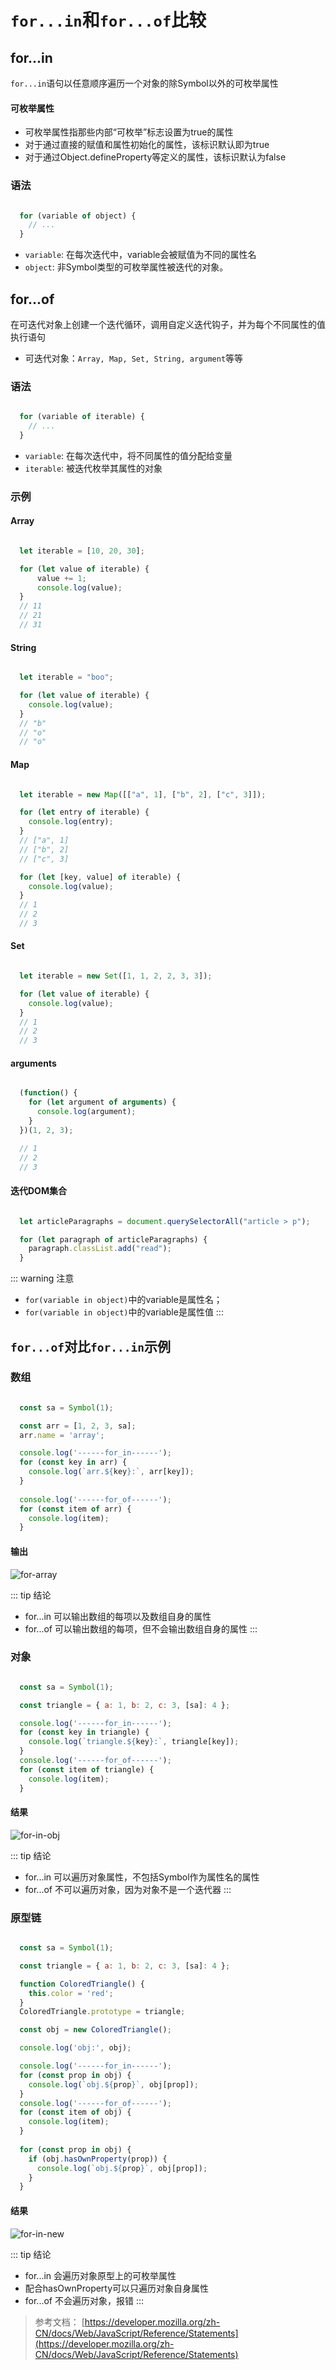 # `for...in`和`for...of`比较

## for...in
`for...in`语句以任意顺序遍历一个对象的除Symbol以外的可枚举属性
  
#### 可枚举属性
- 可枚举属性指那些内部“可枚举”标志设置为true的属性
- 对于通过直接的赋值和属性初始化的属性，该标识默认即为true
- 对于通过Object.defineProperty等定义的属性，该标识默认为false
  
### 语法

```js

  for (variable of object) {
    // ...
  }

```

- `variable`: 在每次迭代中，variable会被赋值为不同的属性名
- `object`: 非Symbol类型的可枚举属性被迭代的对象。

## for...of
在可迭代对象上创建一个迭代循环，调用自定义迭代钩子，并为每个不同属性的值执行语句

- 可迭代对象：`Array, Map, Set, String, argument`等等

### 语法

```js

  for (variable of iterable) {
    // ...
  }

```

- `variable`: 在每次迭代中，将不同属性的值分配给变量
- `iterable`: 被迭代枚举其属性的对象

### 示例

#### Array
```js

  let iterable = [10, 20, 30];

  for (let value of iterable) {
      value += 1;
      console.log(value);
  }
  // 11
  // 21
  // 31

```

#### String

```js

  let iterable = "boo";

  for (let value of iterable) {
    console.log(value);
  }
  // "b"
  // "o"
  // "o"

```

#### Map

```js

  let iterable = new Map([["a", 1], ["b", 2], ["c", 3]]);

  for (let entry of iterable) {
    console.log(entry);
  }
  // ["a", 1]
  // ["b", 2]
  // ["c", 3]

  for (let [key, value] of iterable) {
    console.log(value);
  }
  // 1
  // 2
  // 3

```

#### Set

```js

  let iterable = new Set([1, 1, 2, 2, 3, 3]);

  for (let value of iterable) {
    console.log(value);
  }
  // 1
  // 2
  // 3

```

#### arguments

```js

  (function() {
    for (let argument of arguments) {
      console.log(argument);
    }
  })(1, 2, 3);

  // 1
  // 2
  // 3

```

#### 迭代DOM集合

```js

  let articleParagraphs = document.querySelectorAll("article > p");

  for (let paragraph of articleParagraphs) {
    paragraph.classList.add("read");
  }

```

::: warning 注意
- `for(variable in object)`中的variable是属性名；
- `for(variable in object)`中的variable是属性值
:::

## `for...of`对比`for...in`示例

### 数组

```js

  const sa = Symbol(1);

  const arr = [1, 2, 3, sa];
  arr.name = 'array';

  console.log('------for_in------');
  for (const key in arr) {
    console.log(`arr.${key}:`, arr[key]);
  }
  
  console.log('------for_of------');
  for (const item of arr) {
    console.log(item);
  }

```
#### 输出
![for-array](./images/for-in-array.png)

::: tip 结论
- for...in 可以输出数组的每项以及数组自身的属性
- for...of 可以输出数组的每项，但不会输出数组自身的属性
:::

### 对象

```js

  const sa = Symbol(1);

  const triangle = { a: 1, b: 2, c: 3, [sa]: 4 };

  console.log('------for_in------');
  for (const key in triangle) {
    console.log(`triangle.${key}:`, triangle[key]);
  }
  console.log('------for_of------');
  for (const item of triangle) {
    console.log(item);
  }

```

#### 结果

![for-in-obj](./images/for-in-object.png)

::: tip 结论
- for...in 可以遍历对象属性，不包括Symbol作为属性名的属性
- for...of 不可以遍历对象，因为对象不是一个迭代器
:::

### 原型链

```js

  const sa = Symbol(1);

  const triangle = { a: 1, b: 2, c: 3, [sa]: 4 };

  function ColoredTriangle() {
    this.color = 'red';
  }
  ColoredTriangle.prototype = triangle;

  const obj = new ColoredTriangle();

  console.log('obj:', obj);

  console.log('------for_in------');
  for (const prop in obj) {
    console.log(`obj.${prop}`, obj[prop]);
  }
  console.log('------for_of------');
  for (const item of obj) {
    console.log(item);
  }
  
  for (const prop in obj) {
    if (obj.hasOwnProperty(prop)) {
      console.log(`obj.${prop}`, obj[prop]);
    }
  }

```

#### 结果

![for-in-new](./images/for-in-new.png)

::: tip 结论
- for...in 会遍历对象原型上的可枚举属性
- 配合hasOwnProperty可以只遍历对象自身属性
- for...of 不会遍历对象，报错
:::


> 参考文档： [https://developer.mozilla.org/zh-CN/docs/Web/JavaScript/Reference/Statements](https://developer.mozilla.org/zh-CN/docs/Web/JavaScript/Reference/Statements)
